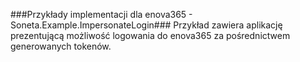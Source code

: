 ###Przykłady implementacji dla enova365 - Soneta.Example.ImpersonateLogin###
Przykład zawiera aplikację prezentującą możliwość logowania do enova365 za pośrednictwem generowanych tokenów.
 
